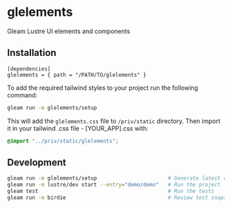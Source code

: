 # glelements

Gleam Lustre UI elements and components

## Installation

```gleam
[dependencies]
glelements = { path = "/PATH/TO/glelements" }
```

To add the required tailwind styles to your project run the following command:

```sh
gleam run -m glelements/setup
```

This will add the `glelements.css` file to `/priv/static` directory.
Then import it in your tailwind .css file - [YOUR_APP].css with:

```css
@import "../priv/static/glelements";
```

## Development

```sh
gleam run -m glelements/setup                       # Generate latest css
gleam run -m lustre/dev start --entry="demo/demo"   # Run the project
gleam test                                          # Run the tests
gleam run -m birdie                                 # Review test snapshots
```
